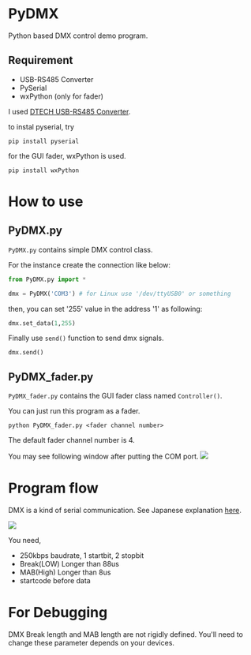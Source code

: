# PyDMX
Python based DMX control demo program.

## Requirement
- USB-RS485 Converter
- PySerial
- wxPython (only for fader)

I used [DTECH USB-RS485 Converter](https://www.amazon.co.jp/DTECH-USB%E3%82%B7%E3%83%AA%E3%82%A2%E3%83%AB%E3%83%9D%E3%83%BC%E3%83%88%E3%82%B3%E3%83%B3%E3%83%90%E3%83%BC%E3%82%BF%E3%83%BC-RS422%E3%81%AB%E6%8E%A5%E7%B6%9A-FTDI%E3%83%81%E3%83%83%E3%83%97%E4%BB%98%E3%81%8D%E3%82%A2%E3%83%80%E3%83%97%E3%82%BF%E3%83%BC%E3%82%B1%E3%83%BC%E3%83%96%E3%83%ABWindows-Xp%E3%81%8A%E3%82%88%E3%81%B3Mac%E3%81%AB%E5%AF%BE%E5%BF%9C/dp/B076WVFXN8/ref=sr_1_1?ie=UTF8&qid=1533279683&sr=8-1&keywords=Dtech+USB+RS485).

to instal pyserial, try

```
pip install pyserial
```

for the GUI fader, wxPython is used.

```
pip install wxPython
```

# How to use 

## PyDMX.py

`PyDMX.py` contains simple DMX control class.

For the instance create the connection like below:

```python
from PyDMX.py import *

dmx = PyDMX('COM3') # for Linux use '/dev/ttyUSB0' or something
```

then, you can set '255' value in the address '1' as following:

```python
dmx.set_data(1,255)
```

Finally use `send()` function to send dmx signals.

```
dmx.send()
```

## PyDMX_fader.py

`PyDMX_fader.py` contains the GUI fader class named `Controller()`. 

You can just run this program as a fader.

```
python PyDMX_fader.py <fader channel number>
```

The default fader channel number is 4.

You may see following window after putting the COM port.
![](https://i.imgur.com/Z1E0KOP.png)


# Program flow

DMX is a kind of serial communication.
See Japanese explanation [here](https://qiita.com/ossyaritoori/items/53c3dd438d4232515c18).

![](https://camo.qiitausercontent.com/bd9629642e937d38c088b68cd2711a7cc5a8a4fd/687474703a2f2f7777772e74616d61746563682e636f2e6a702f74616d6164612f646d78312e676966)

You need,

- 250kbps baudrate, 1 startbit, 2 stopbit
- Break(LOW) Longer than 88us 
- MAB(High) Longer than 8us 
- startcode before data


# For Debugging

DMX Break length and MAB length are not rigidly defined.
You'll need to change these parameter depends on your devices.
